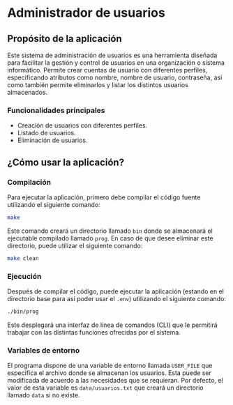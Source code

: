 # Administrador de usuarios

## Propósito de la aplicación
Este sistema de administración de usuarios es una herramienta diseñada para facilitar la gestión y control de usuarios
en una organización o sistema informático. Permite crear cuentas de usuario con diferentes perfiles, especificando
atributos como nombre, nombre de usuario, contraseña, así como también permite eliminarlos y listar los distintos
usuarios almacenados.

### Funcionalidades principales
- Creación de usuarios con diferentes perfiles.
- Listado de usuarios.
- Eliminación de usuarios.

## ¿Cómo usar la aplicación?

### Compilación

Para ejecutar la aplicación, primero debe compilar el código fuente utilizando el siguiente comando:

```bash
make
```

Este comando creará un directorio llamado `bin` donde se almacenará el ejecutable compilado llamado `prog`. En caso de
que desee eliminar este directorio, puede utilizar el siguiente comando:

```bash
make clean
```

### Ejecución

Después de compilar el código, puede ejecutar la aplicación (estando en el directorio base para así poder usar el `.env`) utilizando el siguiente comando:

```bash
./bin/prog
```

Este desplegará una interfaz de línea de comandos (CLI) que le permitirá trabajar con las distintas funciones ofrecidas
por el sistema.

### Variables de entorno

El programa dispone de una variable de entorno llamada `USER_FILE` que especifica el archivo donde se almacenan los usuarios. Esta puede ser modificada de acuerdo a las necesidades que se requieran. Por defecto, el valor de esta variable es `data/usuarios.txt` que creará un directorio llamado `data` si no existe.
